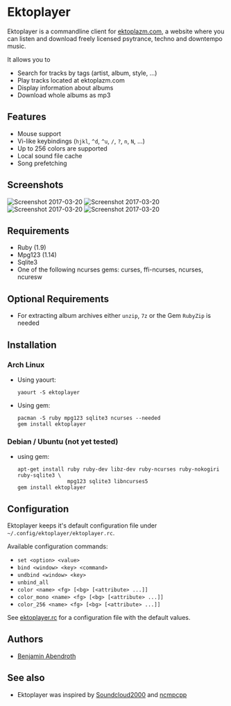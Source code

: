 # Ektoplayer

Ektoplayer is a commandline client for [ektoplazm.com](http://www.ektoplazm.com), a website where you can listen and download freely licensed psytrance, techno and downtempo music. 

It allows you to
  * Search for tracks by tags (artist, album, style, ...)
  * Play tracks located at ektoplazm.com
  * Display information about albums
  * Download whole albums as mp3

## Features

  * Mouse support
  * Vi-like keybindings (`hjkl`, `^d`, `^u`, `/`, `?`, `n`, `N`, ...)
  * Up to 256 colors are supported
  * Local sound file cache
  * Song prefetching

## Screenshots

![Screenshot 2017-03-20](http://pixelbanane.de/yafu/454463454/ekto1.gif)
![Screenshot 2017-03-20](http://pixelbanane.de/yafu/1213960318/ekto2.gif)
![Screenshot 2017-03-20](http://pixelbanane.de/yafu/1573688123/ekto3.gif)
![Screenshot 2017-03-20](http://pixelbanane.de/yafu/3388136564/ekto4.gif)

## Requirements

  * Ruby (1.9)
  * Mpg123 (1.14)
  * Sqlite3 
  * One of the following ncurses gems: curses, ffi-ncurses, ncurses, ncuresw

## Optional Requirements

  * For extracting album archives either `unzip`, `7z` or the Gem `RubyZip` is needed

## Installation

### Arch Linux

  * Using yaourt:
      ```
      yaourt -S ektoplayer
      ```

  * Using gem:

      ```
      pacman -S ruby mpg123 sqlite3 ncurses --needed
      gem install ektoplayer
      ```

### Debian / Ubuntu (not yet tested)
   * using gem:

      ```
      apt-get install ruby ruby-dev libz-dev ruby-ncurses ruby-nokogiri ruby-sqlite3 \
                      mpg123 sqlite3 libncurses5
      gem install ektoplayer
      ```

## Configuration

Ektoplayer keeps it's default configuration file under `~/.config/ektoplayer/ektoplayer.rc`.

Available configuration commands:
   * `set <option> <value>`
   * `bind <window> <key> <command>`
   * `undbind <window> <key>`
   * `unbind_all`
   * `color <name> <fg> [<bg> [<attribute> ...]]`
   * `color_mono <name> <fg> [<bg> [<attribute> ...]]`
   * `color_256 <name> <fg> [<bg> [<attribute> ...]]`

See [ektoplayer.rc](https://github.com/braph/ektoplayer/blob/master/doc/ektoplayer.rc) for a configuration file with the default values.

## Authors

  * [Benjamin Abendroth](https://github.com/braph)

## See also

  * Ektoplayer was inspired by [Soundcloud2000](https://github.com/grobie/soundcloud2000) and [ncmpcpp](https://github.com/arybczak/ncmpcpp)
